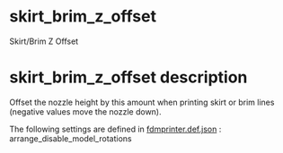 
# skirt_brim_z_offset
Skirt/Brim Z Offset


# skirt_brim_z_offset description
Offset the nozzle height by this amount when printing skirt or brim lines (negative values move the nozzle down).

The following settings are defined in [fdmprinter.def.json](https://github.com/smartavionics/Cura/blob/mb-master/resources/definitions/fdmprinter.def.json) : arrange_disable_model_rotations
